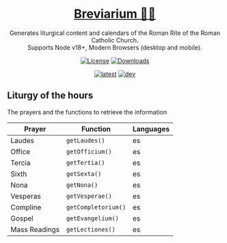 <h1 align="center">
  <a href="https://github.com/breviarium-app/breviarium--core">
    Breviarium 🙏🏼
  </a>
</h1>

<p align="center">
  Generates liturgical content and calendars of the Roman Rite of the Roman Catholic Church.<br>
  Supports Node v18+, Modern Browsers (desktop and mobile).
</p>

<p align="center">
  <a href="LICENSE">
    <img alt="License" src="https://img.shields.io/badge/license-MIT-blue?color=blue&style=flat"></a>
    <a href="https://www.npmjs.com/package/breviarium" target="_blank" rel="noopener noreferrer">
<img alt="Downloads" src="https://img.shields.io/npm/dm/breviariaum?color=blue&style=flat"></a>
</p>

<p align="center">
  <a href="https://www.npmjs.com/package/breviarium/v/latest" target="_blank" rel="noopener noreferrer"><img alt="latest" src="https://img.shields.io/npm/v/breviarium/latest?style=flat&logo=npm"></a>
  <a href="https://www.npmjs.com/package/breviarium/v/dev" target="_blank" rel="noopener noreferrer"><img alt="dev" src="https://img.shields.io/npm/v/breviarium/dev?style=flat&logo=npm"></a>
</p>

## Liturgy of the hours

The prayers and the functions to retrieve the information

| **Prayer**    | **Function**        | **Languages** |
|---------------|---------------------|---------------|
| Laudes        | `getLaudes()`       | es            |
| Office        | `getOfficium()`     | es            |
| Tercia        | `getTertia()`       | es            |
| Sixth         | `getSexta()`        | es            |
| Nona          | `getNona()`         | es            |
| Vesperas      | `getVesperae()`     | es            |
| Compline      | `getCompletorium()` | es            |
| Gospel        | `getEvangelium()`   | es            |
| Mass Readings | `getLectiones()`    | es            |

